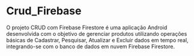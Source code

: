 # Crud_Firebase
O projeto CRUD com Firebase Firestore é uma aplicação Android desenvolvida com o objetivo de gerenciar produtos utilizando operações básicas de Cadastrar, Pesquisar, Atualizar e Excluir dados em tempo real, integrando-se com o banco de dados em nuvem Firebase Firestore.
